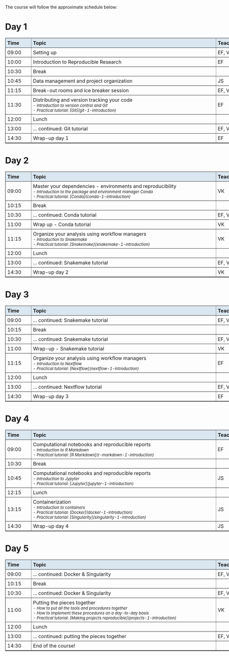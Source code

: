 The course will follow the approximate schedule below:

<h1> Day 1 </h1>
<table class="table table-hover table-condensed" border=1; style="width:800px;">
    <thead style="background-color:#DAE7F1">
        <tr>
            <td style="padding:5px; width:75px"> <font size="3"><b> Time </b> </td>
            <td style="padding:5px; width:625px"> <font size="3"><b> Topic </b> </td>
            <td style="padding:5px; width:100px"> <font size="3"><b> Teacher </b> </td>
        </tr>
    </thead>
    <tr>
        <td style="padding:5px"> <font size="3"> 09:00 </td>
        <td style="padding:5px"> <font size="3"> Setting up </td>
        <td style="padding:5px"> <font size="3"> EF, VK, JS </td>
    </tr>
    <tr>
        <td style="padding:5px"> <font size="3"> 10:00 </td>
        <td style="padding:5px"> <font size="3"> Introduction to Reproducible Research </td>
        <td style="padding:5px"> <font size="3"> EF </td>
    </tr>
    <tr>
        <td style="padding:5px"> <font size="3"> 10:30 </td>
        <td style="padding:5px"> <font size="3"> Break </td>
        <td style="padding:5px"> <font size="3"> </td>
    </tr>
    <tr>
        <td style="padding:5px"> <font size="3"> 10:45 </td>
        <td style="padding:5px"> <font size="3"> Data management and project organization </td>
        <td style="padding:5px"> <font size="3"> JS </td>
    </tr>
    <tr>
        <td style="padding:5px"> <font size="3"> 11:15 </td>
        <td style="padding:5px"> <font size="3"> Break-out rooms and ice breaker session </td>
        <td style="padding:5px"> <font size="3"> EF, VK, JS </td>
    </tr>
    <tr>
        <td style="padding:5px"> <font size="3"> 11:30 </td>
        <td style="padding:5px"> <font size="3"> Distributing and version tracking your code
             <font size="2"><i><br>
               - Introduction to version control and Git <br>
               - Practical tutorial: [Git](git-1-introduction) <br>
        </td>
        <td style="padding:5px"> <font size="3"> EF </td>
    </tr>
    <tr>
        <td style="padding:5px"> <font size="3"> 12:00 </td>
        <td style="padding:5px"> <font size="3"> Lunch </td>
        <td style="padding:5px"> <font size="3"> </td>
    </tr>
    <tr>
        <td style="padding:5px"> <font size="3"> 13:00 </td>
        <td style="padding:5px"> <font size="3"> ... continued: Git tutorial <br></td>
        <td style="padding:5px"> <font size="3"> EF, VK, JS </td>
    </tr>
    <tr>
        <td style="padding:5px"> <font size="3"> 14:30 </td>
        <td style="padding:5px"> <font size="3"> Wrap-up day 1 </td>
        <td style="padding:5px"> <font size="3"> EF </td>
    </tr>
</table>
<h1> Day 2 </h1>
<table class="table table-hover table-condensed" border=1; style="width:800px;">
    </tr>
    <thead style="background-color:#DAE7F1">
        <tr>
            <td style="padding:5px; width:75px"> <font size="3"><b> Time </b> </td>
            <td style="padding:5px; width:625px"> <font size="3"><b> Topic </b> </td>
            <td style="padding:5px; width:100px"> <font size="3"><b> Teacher </b> </td>
        </tr>
    </thead>
    <tr>
        <td style="padding:5px"> <font size="3"> 09:00 </td>
        <td style="padding:5px"> <font size="3"> Master your dependencies - environments and reproducibility
             <font size="2"><i><br>
             - Introduction to the package and environment manager Conda <br>
             - Practical tutorial: [Conda](conda-1-introduction) </i>
        </td>
        <td style="padding:5px"> <font size="3"> VK </td>
    </tr>
    <tr>
        <td style="padding:5px"> <font size="3"> 10:15 </td>
        <td style="padding:5px"> <font size="3"> Break </td>
        <td style="padding:5px"> <font size="3"> </td>
    </tr>
    <tr>
        <td style="padding:5px"> <font size="3"> 10:30 </td>
        <td style="padding:5px"> <font size="3"> ... continued: Conda tutorial <br></td>
        <td style="padding:5px"> <font size="3"> EF, VK, JS </td>
    </tr>
    <tr>
        <td style="padding:5px"> <font size="3"> 11:00 </td>
        <td style="padding:5px"> <font size="3"> Wrap up - Conda tutorial </td>
        <td style="padding:5px"> <font size="3"> VK </td>
    </tr>
    <tr>
        <td style="padding:5px"> <font size="3"> 11:15 </td>
        <td style="padding:5px"> <font size="3"> Organize your analysis using workflow managers
             <font size="2"> <i><br>
             - Introduction to Snakemake <br>
             - Practical tutorial: [Snakemake](snakemake-1-introduction)
             </i>
        </td>
        <td style="padding:5px"> <font size="3"> VK </td>
    </tr>
    <tr>
        <td style="padding:5px"> <font size="3"> 12:00 </td>
        <td style="padding:5px"> <font size="3"> Lunch </td>
        <td style="padding:5px"> <font size="3"> </td>
    </tr>
    <tr>
        <td style="padding:5px"> <font size="3"> 13:00 </td>
        <td style="padding:5px"> <font size="3"> ... continued: Snakemake tutorial </td>
        <td style="padding:5px"> <font size="3"> EF, VK, JS </td>
    </tr>
    <tr>
        <td style="padding:5px"> <font size="3"> 14:30 </td>
        <td style="padding:5px"> <font size="3"> Wrap-up day 2 </td>
        <td style="padding:5px"> <font size="3"> VK </td>
    </tr>
</table>
<h1> Day 3 </h1>
<table class="table table-hover table-condensed" border=1; style="width:800px;">
    <thead style="background-color:#DAE7F1">
        <tr>
            <td style="padding:5px; width:75px"> <font size="3"><b> Time </b> </td>
            <td style="padding:5px; width:625px"> <font size="3"><b> Topic </b> </td>
            <td style="padding:5px; width:100px"> <font size="3"><b> Teacher </b> </td>
        </tr>
    </thead>
    <tr>
        <td style="padding:5px"> <font size="3"> 09:00 </td>
        <td style="padding:5px"> <font size="3"> ... continued: Snakemake tutorial </td>
        <td style="padding:5px"> <font size="3"> EF, VK, JS </td>
    </tr>
    <tr>
        <td style="padding:5px"> <font size="3"> 10:15 </td>
        <td style="padding:5px"> <font size="3"> Break </td>
        <td style="padding:5px"> <font size="3"> </td>
    </tr>
    <tr>
        <td style="padding:5px"> <font size="3"> 10:30 </td>
        <td style="padding:5px"> <font size="3"> ... continued: Snakemake tutorial </td>
        <td style="padding:5px"> <font size="3"> EF, VK, JS </td>
    <tr>
        <td style="padding:5px"> <font size="3"> 11:00 </td>
        <td style="padding:5px"> <font size="3"> Wrap-up - Snakemake tutorial </td>
        <td style="padding:5px"> <font size="3"> VK </td>
    </tr>
    <tr>
        <td style="padding:5px"> <font size="3"> 11:15 </td>
        <td style="padding:5px"> <font size="3"> Organize your analysis using workflow managers
             <font size="2"><i><br>
             - Introduction to Nextflow <br>
             - Practical tutorial: [Nextflow](nextflow-1-introduction) </i>
        </td>
        <td style="padding:5px"> <font size="3"> EF </td>
    </tr>
    <tr>
        <td style="padding:5px"> <font size="3"> 12:00 </td>
        <td style="padding:5px"> <font size="3"> Lunch </td>
        <td style="padding:5px"> <font size="3"> </td>
    </tr>
    <tr>
        <td style="padding:5px"> <font size="3"> 13:00 </td>
        <td style="padding:5px"> <font size="3"> ... continued: Nextflow tutorial </td>
        <td style="padding:5px"> <font size="3"> EF, VK, JS </td>
    <tr>
    <tr>
        <td style="padding:5px"> <font size="3"> 14:30 </td>
        <td style="padding:5px"> <font size="3"> Wrap-up day 3 </td>
        <td style="padding:5px"> <font size="3"> EF </td>
    </tr>
</table>
<h1> Day 4 </h1>
<table class="table table-hover table-condensed" border=1; style="width:800px;">
    <thead style="background-color:#DAE7F1">
        <tr>
            <td style="padding:5px; width:75px"> <font size="3"><b> Time </b> </td>
            <td style="padding:5px; width:625px"> <font size="3"><b> Topic </b> </td>
            <td style="padding:5px; width:100px"> <font size="3"><b> Teacher </b> </td>
        </tr>
    </thead>
    <tr>
        <td style="padding:5px"> <font size="3"> 09:00 </td>
        <td style="padding:5px"> <font size="3"> Computational notebooks and reproducible reports
             <font size="2"><i><br>
             - Introduction to R Markdown<br>
             - Practical tutorial: [R Markdown](r-markdown-1-introduction) </i>
        </td>
        <td style="padding:5px"> <font size="3"> EF </td>
    </tr>
    <tr>
        <td style="padding:5px"> <font size="3"> 10:30 </td>
        <td style="padding:5px"> <font size="3"> Break </td>
        <td style="padding:5px"> <font size="3"> </td>
    </tr>
    <tr>
        <td style="padding:5px"> <font size="3"> 10:45 </td>
        <td style="padding:5px"> <font size="3"> Computational notebooks and reproducible reports
             <font size="2"><i><br>
             - Introduction to Jypyter <br>
             - Practical tutorial: [Jupyter](jupyter-1-introduction) <br>
        </td>
        <td style="padding:5px"> <font size="3"> JS </td>
    </tr>
    <tr>
        <td style="padding:5px"> <font size="3"> 12:15 </td>
        <td style="padding:5px"> <font size="3"> Lunch </td>
        <td style="padding:5px"> <font size="3"> </td>
    </tr>
    <tr>
        <td style="padding:5px"> <font size="3"> 13:15 </td>
        <td style="padding:5px"> <font size="3"> Containerization
             <font size="2"> <i> <br>
             - Introduction to containers <br>
             - Practical tutorial: [Docker](docker-1-introduction) <br>
             - Practical tutorial: [Singularity](singularity-1-introduction) </i>
        </td>
        <td style="padding:5px"> <font size="3"> JS </td>
    </tr>
    <tr>
        <td style="padding:5px"> <font size="3"> 14:30  </td>
        <td style="padding:5px"> <font size="3"> Wrap-up day 4 </td>
        <td style="padding:5px"> <font size="3"> JS </td>
    </tr>
</table>
<h1> Day 5 </h1>
<table class="table table-hover table-condensed" border=1; style="width:800px;">
    <thead style="background-color:#DAE7F1">
        <tr>
            <td style="padding:5px; width:75px"> <font size="3"><b> Time </b> </td>
            <td style="padding:5px; width:625px"> <font size="3"><b> Topic </b> </td>
            <td style="padding:5px; width:100px"> <font size="3"><b> Teacher </b> </td>
        </tr>
    </thead>
    <tr>
        <td style="padding:5px"> <font size="3"> 09:00 </td>
        <td style="padding:5px"> <font size="3"> ... continued: Docker & Singularity </td>
        <td style="padding:5px"> <font size="3"> EF, VK, JS </td>
    <tr>
    <tr>
        <td style="padding:5px"> <font size="3"> 10:15 </td>
        <td style="padding:5px"> <font size="3"> Break </td>
        <td style="padding:5px"> <font size="3"> </td>
    </tr>
    <tr>
        <td style="padding:5px"> <font size="3"> 10:30 </td>
        <td style="padding:5px"> <font size="3"> ... continued: Docker & Singularity </td>
        <td style="padding:5px"> <font size="3"> EF, VK, JS </td>
    </tr>
    <tr>
        <td style="padding:5px"> <font size="3"> 11:00 </td>
        <td style="padding:5px"> <font size="3"> Putting the pieces together
             <font size="2"> <i> <br>
             - How to put all the tools and procedures together <br>
             - How to implement these procedures on a day-to-day basis <br>
             - Practical tutorial: [Making projects reproducible](projects-1-introduction) <i>
        </td> 
        <td style="padding:5px"> <font size="3"> VK </td>
    </tr>
    <tr>
        <td style="padding:5px"> <font size="3"> 12:00 </td>
        <td style="padding:5px"> <font size="3"> Lunch </td>
        <td style="padding:5px"> <font size="3"> </td>
    </tr>
    <tr>
        <td style="padding:5px"> <font size="3"> 13:00  </td>
        <td style="padding:5px"> <font size="3"> ... continued: putting the pieces together </td>
        <td style="padding:5px"> <font size="3"> EF, VK, JS  </td>
    </tr>
    <tr>
        <td style="padding:5px"> <font size="3"> 14:30 </td>
        <td style="padding:5px"> <font size="3"> End of the course! </td>
        <td style="padding:5px"> <font size="3"> </td>
    </tr>
</table>

